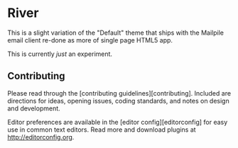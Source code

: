 River
=====

This is a slight variation of the "Default" theme that ships with the Mailpile email client re-done as more of single page HTML5 app. 

This is currently *just* an experiment.


## Contributing

Please read through the [contributing guidelines][contributing]. Included are
directions for ideas, opening issues, coding standards, and notes on design and development.

Editor preferences are available in the [editor config][editorconfig] for easy
use in common text editors. Read more and download plugins at
<http://editorconfig.org>.

